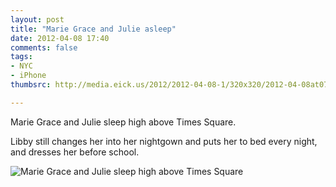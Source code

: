 ```yaml
---
layout: post
title: "Marie Grace and Julie asleep"
date: 2012-04-08 17:40
comments: false
tags: 
- NYC
- iPhone
thumbsrc: http://media.eick.us/2012/2012-04-08-1/320x320/2012-04-08at07.16.29.jpg

---
```

Marie Grace and Julie sleep high above Times Square.  

Libby still changes her into her nightgown and puts her to bed every night, and dresses her before school.



![Marie Grace and Julie sleep high above Times Square](http://media.eick.us/media/photographs/2012/2012-04-08-1/2012-04-08at07.16.29.jpg)


